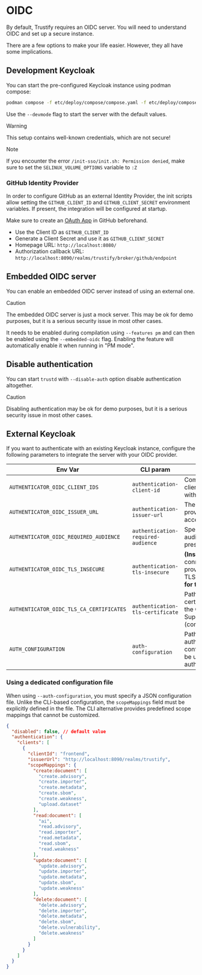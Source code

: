# OIDC

By default, Trustify requires an OIDC server. You will need to understand OIDC and set up a secure instance.

There are a few options to make your life easier. However, they all have some implications.

## Development Keycloak

You can start the pre-configured Keycloak instance using podman compose:

```bash
podman compose -f etc/deploy/compose/compose.yaml -f etc/deploy/compose/compose-sso.yaml up
```

Use the `--devmode` flag to start the server with the default values.

> [!WARNING]
> This setup contains well-known credentials, which are not secure!

> [!NOTE]
> If you encounter the error `/init-sso/init.sh: Permission denied`, make sure to set the `SELINUX_VOLUME_OPTIONS` variable to `:Z`


### GitHub Identity Provider

In order to configure GitHub as an external Identity Provider, the init scripts allow setting the `GITHUB_CLIENT_ID` and `GITHUB_CLIENT_SECRET` environment variables.
If present, the integration will be configured at startup.

Make sure to create an [OAuth App](https://github.com/settings/developers) in GitHub beforehand.

- Use the Client ID as `GITHUB_CLIENT_ID`
- Generate a Client Secret and use it as `GITHUB_CLIENT_SECRET`
- Homepage URL: `http://localhost:8080/`
- Authorization callback URL: `http://localhost:8090/realms/trustify/broker/github/endpoint`

## Embedded OIDC server

You can enable an embedded OIDC server instead of using an external one.

> [!CAUTION]
> The embedded OIDC server is just a mock server. This may be ok for demo purposes, but it is a serious security issue
> in most other cases.

It needs to be enabled during compilation using `--features pm` and can then be enabled using the `--embedded-oidc`
flag. Enabling the feature will automatically enable it when running in "PM mode".

## Disable authentication

You can start `trustd` with `--disable-auth` option disable authentication altogether.

> [!CAUTION]
> Disabling authentication may be ok for demo purposes, but it is a serious security issue in most other cases.

## External Keycloak

If you want to authenticate with an existing Keycloak instance, configure the following parameters to integrate the server with your OIDC provider.

|Env Var|CLI param|Description|
|-------|---------|-----------|
|`AUTHENTICATOR_OIDC_CLIENT_IDS`|`authentication-client-id`|Comma-separated list of client IDs for authentication with the OIDC provider.|
|`AUTHENTICATOR_OIDC_ISSUER_URL`|`authentication-issuer-url`|The base URL of the OIDC provider used to request access tokens.|
|`AUTHENTICATOR_OIDC_REQUIRED_AUDIENCE`|`authentication-required-audience`|Specifies an expected audience that must be present in access tokens.|
|`AUTHENTICATOR_OIDC_TLS_INSECURE`|`authentication-tls-insecure`|**(Insecure)** Allow connections to the OIDC provider without verifying TLS certificates. **Only use for testing.**|
|`AUTHENTICATOR_OIDC_TLS_CA_CERTIFICATES`|`authentication-tls-certificate`|Path(s) to additional CA certificates for validating the OIDC provider. Supports multiple values (comma-separated).|
|`AUTH_CONFIGURATION`|`auth-configuration`|Path to an external authentication/authorization configuration file. Cannot be used with individual authentication parameters.|

### Using a dedicated configuration file

When using `--auth-configuration`, you must specify a JSON configuration file.
Unlike the CLI-based configuration, the `scopeMappings` field must be explicitly defined in the file.
The CLI alternative provides predefined scope mappings that cannot be customized.

```json
{
  "disabled": false, // default value
  "authentication": {
    "clients": [
      {
        "clientId": "frontend",
        "issuerUrl": "http://localhost:8090/realms/trustify",
        "scopeMappings": {
          "create:document": [
            "create.advisory",
            "create.importer",
            "create.metadata",
            "create.sbom",
            "create.weakness",
            "upload.dataset"
          ],
          "read:document": [
            "ai",
            "read.advisory",
            "read.importer",
            "read.metadata",
            "read.sbom",
            "read.weakness"
          ],
          "update:document": [
            "update.advisory",
            "update.importer",
            "update.metadata",
            "update.sbom",
            "update.weakness"
          ],
          "delete:document": [
            "delete.advisory",
            "delete.importer",
            "delete.metadata",
            "delete.sbom",
            "delete.vulnerability",
            "delete.weakness"
          ]
        }
      }
    ]
  }
}
```
